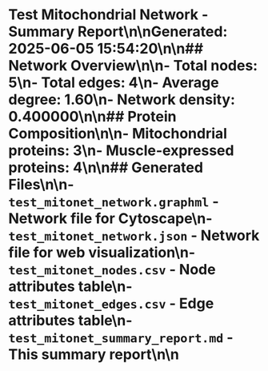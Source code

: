# Test Mitochondrial Network - Summary Report\n\n**Generated:** 2025-06-05 15:54:20\n\n## Network Overview\n\n- **Total nodes:** 5\n- **Total edges:** 4\n- **Average degree:** 1.60\n- **Network density:** 0.400000\n\n## Protein Composition\n\n- **Mitochondrial proteins:** 3\n- **Muscle-expressed proteins:** 4\n\n## Generated Files\n\n- `test_mitonet_network.graphml` - Network file for Cytoscape\n- `test_mitonet_network.json` - Network file for web visualization\n- `test_mitonet_nodes.csv` - Node attributes table\n- `test_mitonet_edges.csv` - Edge attributes table\n- `test_mitonet_summary_report.md` - This summary report\n\n